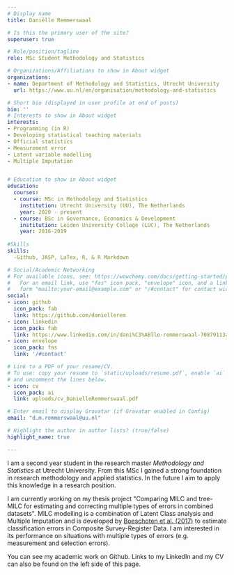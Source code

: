 ```yaml
---
# Display name
title: Daniëlle Remmerswaal 

# Is this the primary user of the site?
superuser: true

# Role/position/tagline
role: MSc Student Methodology and Statistics

# Organizations/Affiliations to show in About widget
organizations:
- name: Department of Methodology and Statistics, Utrecht University
  url: https://www.uu.nl/en/organisation/methodology-and-statistics

# Short bio (displayed in user profile at end of posts)
bio: ''
# Interests to show in About widget
interests:
- Programming (in R)
- Developing statistical teaching materials 
- Official statistics
- Measurement error
- Latent variable modelling 
- Multiple Imputation


# Education to show in About widget
education:
  courses:
  - course: MSc in Methodology and Statistics
    institution: Utrecht University (UU), The Netherlands
    year: 2020 - present
  - course: BSc in Governance, Economics & Development
    institution: Leiden University College (LUC), The Netherlands
    year: 2016-2019
    
#Skills
skills:
  -Github, JASP, LaTex, R, & R Markdown

# Social/Academic Networking
# For available icons, see: https://wowchemy.com/docs/getting-started/page-builder/#icons
#   For an email link, use "fas" icon pack, "envelope" icon, and a link in the
#   form "mailto:your-email@example.com" or "/#contact" for contact widget.
social:
- icon: github
  icon_pack: fab
  link: https://github.com/daniellerem
- icon: linkedin
  icon_pack: fab
  link: https://www.linkedin.com/in/dani%C3%ABlle-remmerswaal-70879113a/
- icon: envelope
  icon_pack: fas
  link: '/#contact'

# Link to a PDF of your resume/CV.
# To use: copy your resume to `static/uploads/resume.pdf`, enable `ai` icons in `params.toml`, 
# and uncomment the lines below.
- icon: cv
  icon_pack: ai
  link: uploads/cv_DanielleRemmerswaal.pdf

# Enter email to display Gravatar (if Gravatar enabled in Config)
email: "d.m.remmerswaal@uu.nl"

# Highlight the author in author lists? (true/false)
highlight_name: true

---
```


I am a second year student in the research master *Methodology and Statistics* at Utrecht University. From this MSc I gained a strong foundation in research methodology and applied statistics. In the future I aim to apply this knowledge in a research position. 

I am currently working on my thesis project "Comparing MILC and tree-MILC for estimating and correcting multiple types of errors in combined datasets". MILC modelling is a combination of Latent Class analysis and Multiple Imputation and is developed by <a href="https://www.sciendo.com/article/10.1515/jos-2017-0044">Boeschoten et al. (2017)</a> to estimate classification errors in Composite Survey-Register Data. I am interested in its performance on situations with multiple types of errors (e.g. measurement and selection errors). 

You can see my academic work on Github. Links to my LinkedIn and my CV can also be found on the left side of this page.




